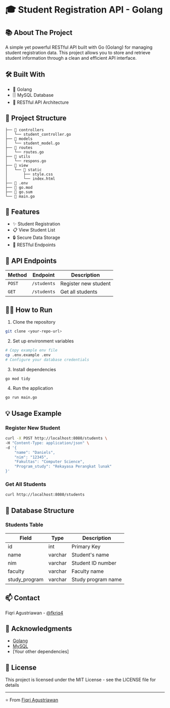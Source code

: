 # 🎓 Student Registration API - Golang 

## 📚 About The Project
A simple yet powerful RESTful API built with Go (Golang) for managing student registration data. This project allows you to store and retrieve student information through a clean and efficient API interface.

## 🛠️ Built With
- 🐹 Golang
- 🗄️ MySQL Database
- 📡 RESTful API Architecture

## 📁 Project Structure
```
├── 📂 controllers
│   └── student_controller.go
├── 📂 models
│   └── student_model.go
├── 📂 routes
│   └── routes.go
├── 📂 utils
│   └── respons.go
├── 📂 view
│   └── 📂 static
│       ├── style.css
│       └── index.html
├── 📄 .env
├── 📄 go.mod
├── 📄 go.sum
└── 📄 main.go
```

## 🚀 Features
- ✨ Student Registration
- 📋 View Student List
- 🔒 Secure Data Storage
- 🎯 RESTful Endpoints

## 🔌 API Endpoints

| Method | Endpoint | Description |
|--------|----------|-------------|
| `POST` | `/students` | Register new student |
| `GET`  | `/students` | Get all students |

## 🏃‍♂️ How to Run

1. Clone the repository
```bash
git clone <your-repo-url>
```

2. Set up environment variables
```bash
# Copy example env file
cp .env.example .env
# Configure your database credentials
```

3. Install dependencies
```bash
go mod tidy
```

4. Run the application
```bash
go run main.go
```

## 💡 Usage Example

### Register New Student
```bash
curl -X POST http://localhost:8080/students \
-H "Content-Type: application/json" \
-d '{
    "name": "Daniels",
    "nim": "12345",
    "Fakultas": "Computer Science",
    "Program_study": "Rekayasa Perangkat lunak"
}'
```

### Get All Students
```bash
curl http://localhost:8080/students
```

## 📝 Database Structure

### Students Table
| Field | Type | Description |
|-------|------|-------------|
| id | int | Primary Key |
| name | varchar | Student's name |
| nim | varchar | Student ID number |
| faculty | varchar | Faculty name |
| study_program | varchar | Study program name |


## 📫 Contact
Fiqri Agustriawan - [@fkriq4](https://www.instagram.com/fkriq4/)

## 🙏 Acknowledgments
* [Golang](https://golang.org/)
* [MySQL](https://www.mysql.com/)
* [Your other dependencies]

## 📜 License
This project is licensed under the MIT License - see the LICENSE file for details

---
⭐️ From [Fiqri Agustriawan](https://github.com/faradaydayday)
